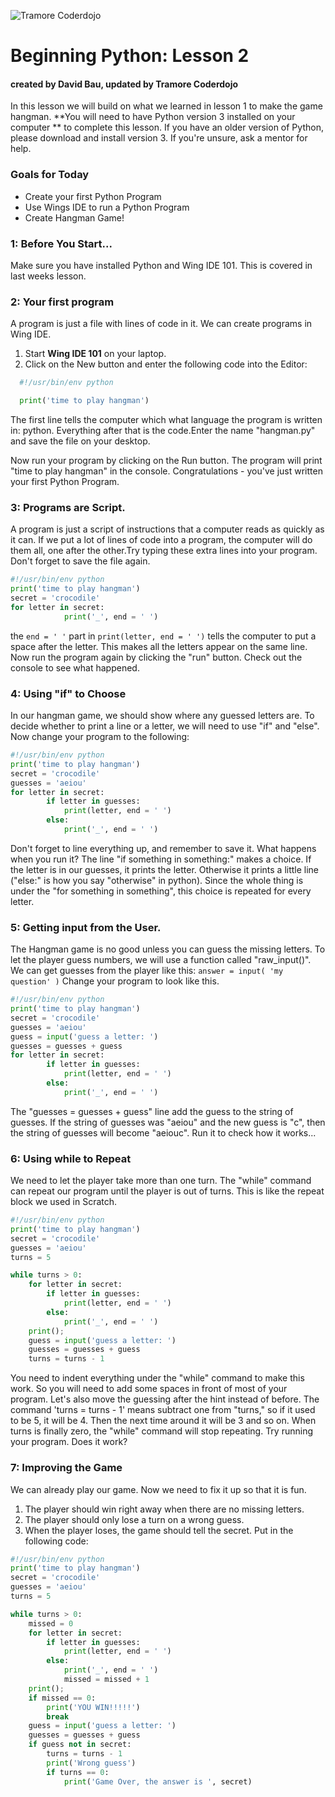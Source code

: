![Tramore Coderdojo](https://fbcdn-profile-a.akamaihd.net/hprofile-ak-xap1/v/t1.0-1/p160x160/10805584_759404964113779_3652612083545101618_n.jpg?oh=898f64d797e299d7eeb0c6f9c6ca8c33&oe=555B98CE&__gda__=1432729035_b8f9dd334e729451937f81069aae829f)

Beginning Python: Lesson 2
=================
#### created by David Bau, updated by Tramore Coderdojo
In this lesson we will build on what we learned in lesson 1 to make the game hangman. **You will need to have Python version 3 installed on your computer ** to complete this lesson. If you have an older version of Python, please download and install version 3. If you're unsure, ask a mentor for help.

### Goals for Today ###
 - Create your first Python Program
 - Use Wings IDE to run a Python Program
 - Create Hangman Game!
 
### 1: Before You Start...
Make sure you have installed Python and Wing IDE 101. This is covered in last weeks lesson.

### 2: Your first program
A program is just a file with lines of code in it. We can create programs in Wing IDE.
 
1. Start **Wing IDE 101** on your laptop.
2. Click on the New button and enter the following code into the Editor:
```python
  #!/usr/bin/env python

  print('time to play hangman') 
```
The first line tells the computer which what language the program is written in: python. Everything after that is the code.Enter the name "hangman.py" and save the file on your desktop. 

Now run your program by clicking on the Run button. The program will print "time to play hangman" in the console. 
Congratulations - you've just written your first Python Program. 

### 3: Programs are Script.
A program is just a script of instructions that a computer reads as quickly as it can. If we put a lot of lines of code into a program, the computer will do them all, one after the other.Try typing these extra lines into your program. Don't forget to save the file again.
```python
#!/usr/bin/env python
print('time to play hangman')
secret = 'crocodile'
for letter in secret:
            print('_', end = ' ')
```
the `end = ' '` part in `print(letter, end = ' ')` tells the computer to put a space after the letter. This makes all the letters appear on the same line.
Now run the program again by clicking the "run" button.
Check out the console to see what happened.

### 4: Using "if" to Choose ###
In our hangman game, we should show where any guessed letters are. To decide whether to print a line or a letter, we will need to use "if" and "else".
Now change your program to the following:
```python
#!/usr/bin/env python
print('time to play hangman')
secret = 'crocodile'
guesses = 'aeiou'
for letter in secret:
        if letter in guesses:
            print(letter, end = ' ')
        else: 
            print('_', end = ' ')
```
Don't forget to line everything up, and remember to save it.
What happens when you run it?
The line "if something in something:" makes a choice. If the letter is in our guesses, it prints the letter. Otherwise it prints a little line ("else:" is how you say "otherwise" in python). Since the whole thing is under the "for something in something", this choice is repeated for every letter.
### 5: Getting input from the User.
The Hangman game is no good unless you can guess the missing letters. To let the player guess numbers, we will use a function called "raw_input()". We can get guesses from the player like this:
``answer = input( 'my question' )``
Change your program to look like this. 
```python
#!/usr/bin/env python
print('time to play hangman')
secret = 'crocodile'
guesses = 'aeiou'
guess = input('guess a letter: ')
guesses = guesses + guess
for letter in secret:
        if letter in guesses:
            print(letter, end = ' ')
        else: 
            print('_', end = ' ')
```
The "guesses = guesses +  guess" line add the guess to the string of guesses. If the string of guesses was "aeiou" and the new guess is "c", then the string of guesses will become "aeiouc".
Run it to check how it works...     
### 6: Using while to Repeat ###
We need to let the player take more than one turn. The "while" command can repeat our program until the player is out of turns. This is like the repeat block we used in Scratch.
```python
#!/usr/bin/env python
print('time to play hangman')
secret = 'crocodile'
guesses = 'aeiou'
turns = 5

while turns > 0:
    for letter in secret:
        if letter in guesses:
            print(letter, end = ' ')
        else: 
            print('_', end = ' ')
    print();
    guess = input('guess a letter: ')
    guesses = guesses + guess
    turns = turns - 1
```
You need to indent everything under the "while" command to make this work. So you will need to add some spaces in front of most of your program.
Let's also move the guessing after the hint instead of before.
The command 'turns = turns - 1' means subtract one from "turns," so if it used to be 5, it will be 4. Then the next time around it will be 3 and so on. When turns is finally zero, the "while" command will stop repeating. Try running your program. Does it work?
### 7: Improving the Game
We can already play our game. Now we need to fix it up so that it is fun.
1.  The player should win right away when there are no missing letters.
2.  The player should only lose a turn on a wrong guess.
3.  When the player loses, the game should tell the secret.
Put in the following code:
```python
#!/usr/bin/env python
print('time to play hangman')
secret = 'crocodile'
guesses = 'aeiou'
turns = 5

while turns > 0:
    missed = 0
    for letter in secret:
        if letter in guesses:
            print(letter, end = ' ')
        else: 
            print('_', end = ' ')
            missed = missed + 1
    print();
    if missed == 0:
        print('YOU WIN!!!!!')
        break
    guess = input('guess a letter: ')
    guesses = guesses + guess
    if guess not in secret:
        turns = turns - 1
        print('Wrong guess')
        if turns == 0:
            print('Game Over, the answer is ', secret)
```